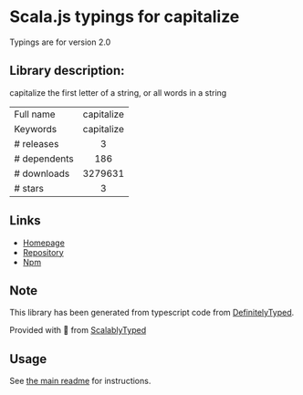
# Scala.js typings for capitalize

Typings are for version 2.0

## Library description:
capitalize the first letter of a string, or all words in a string

|                    |                 |
| ------------------ | :-------------: |
| Full name          | capitalize |
| Keywords           | capitalize |
| # releases         | 3 |
| # dependents       | 186 |
| # downloads        | 3279631 |
| # stars            | 3 |

## Links
- [Homepage](https://github.com/grncdr/js-capitalize)
- [Repository](https://github.com/grncdr/js-capitalize)
- [Npm](https://www.npmjs.com/package/capitalize)
    


## Note
This library has been generated from typescript code from [DefinitelyTyped](https://definitelytyped.org).

Provided with :purple_heart: from [ScalablyTyped](https://github.com/oyvindberg/ScalablyTyped)

## Usage
See [the main readme](../../readme.md) for instructions.



